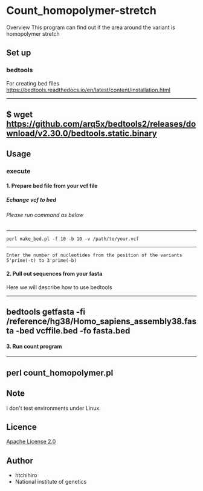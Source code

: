 # Count_homopolymer-stretch

Overview
This program can find out if the area around the variant is homopolymer stretch

## Set up  
### bedtools
For creating bed files  
https://bedtools.readthedocs.io/en/latest/content/installation.html  

---
$ wget https://github.com/arq5x/bedtools2/releases/download/v2.30.0/bedtools.static.binary
---

## Usage
### execute  
#### 1. Prepare bed file from your vcf file  
##### Echange vcf to bed  
###### Please run command as below  

---  
    perl make_bed.pl -f 10 -b 10 -v /path/to/your.vcf  
---  
    Enter the number of nucleotides from the position of the variants 5'prime(-t) to 3'prime(-b)    

#### 2. Pull out sequences from your fasta 
Here we will describe how to use bedtools  

---
bedtools getfasta -fi /reference/hg38/Homo_sapiens_assembly38.fasta -bed vcffile.bed  -fo fasta.bed  
---

#### 3. Run count program  
---
perl count_homopolymer.pl  
---

## Note
 
I don't test environments under Linux.

## Licence

[Apache License 2.0](https://github.com/htchihiro/Count_homopolymer-stretch/blob/main/LICENSE)

## Author  

* htchihiro
* National institute of genetics

